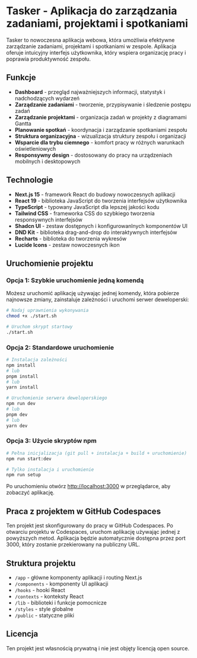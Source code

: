 # Tasker - Aplikacja do zarządzania zadaniami, projektami i spotkaniami

Tasker to nowoczesna aplikacja webowa, która umożliwia efektywne zarządzanie zadaniami, projektami i spotkaniami w zespole. Aplikacja oferuje intuicyjny interfejs użytkownika, który wspiera organizację pracy i poprawia produktywność zespołu.

## Funkcje

- **Dashboard** - przegląd najważniejszych informacji, statystyk i nadchodzących wydarzeń
- **Zarządzanie zadaniami** - tworzenie, przypisywanie i śledzenie postępu zadań
- **Zarządzanie projektami** - organizacja zadań w projekty z diagramami Gantta
- **Planowanie spotkań** - koordynacja i zarządzanie spotkaniami zespołu
- **Struktura organizacyjna** - wizualizacja struktury zespołu i organizacji
- **Wsparcie dla trybu ciemnego** - komfort pracy w różnych warunkach oświetleniowych
- **Responsywny design** - dostosowany do pracy na urządzeniach mobilnych i desktopowych

## Technologie

- **Next.js 15** - framework React do budowy nowoczesnych aplikacji
- **React 19** - biblioteka JavaScript do tworzenia interfejsów użytkownika
- **TypeScript** - typowany JavaScript dla lepszej jakości kodu
- **Tailwind CSS** - frameworka CSS do szybkiego tworzenia responsywnych interfejsów
- **Shadcn UI** - zestaw dostępnych i konfigurowanlnych komponentów UI
- **DND Kit** - biblioteka drag-and-drop do interaktywnych interfejsów
- **Recharts** - biblioteka do tworzenia wykresów
- **Lucide Icons** - zestaw nowoczesnych ikon

## Uruchomienie projektu

### Opcja 1: Szybkie uruchomienie jedną komendą

Możesz uruchomić aplikację używając jednej komendy, która pobierze najnowsze zmiany, zainstaluje zależności i uruchomi serwer deweloperski:

```bash
# Nadaj uprawnienia wykonywania
chmod +x ./start.sh

# Uruchom skrypt startowy
./start.sh
```

### Opcja 2: Standardowe uruchomienie

```bash
# Instalacja zależności
npm install
# lub
pnpm install
# lub
yarn install

# Uruchomienie serwera deweloperskiego
npm run dev
# lub
pnpm dev
# lub
yarn dev
```

### Opcja 3: Użycie skryptów npm

```bash
# Pełna inicjalizacja (git pull + instalacja + build + uruchomienie)
npm run start:dev

# Tylko instalacja i uruchomienie
npm run setup
```

Po uruchomieniu otwórz [http://localhost:3000](http://localhost:3000) w przeglądarce, aby zobaczyć aplikację.

## Praca z projektem w GitHub Codespaces

Ten projekt jest skonfigurowany do pracy w GitHub Codespaces. Po otwarciu projektu w Codespaces, uruchom aplikację używając jednej z powyższych metod. Aplikacja będzie automatycznie dostępna przez port 3000, który zostanie przekierowany na publiczny URL.

## Struktura projektu

- `/app` - główne komponenty aplikacji i routing Next.js
- `/components` - komponenty UI aplikacji
- `/hooks` - hooki React
- `/contexts` - konteksty React
- `/lib` - biblioteki i funkcje pomocnicze
- `/styles` - style globalne
- `/public` - statyczne pliki

## Licencja

Ten projekt jest własnością prywatną i nie jest objęty licencją open source.